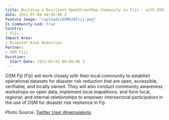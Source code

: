```yaml
---
title: Building a Resilient OpenStreetMap Community in Fiji - with OSM Fiji
date: 2021-07-08 10:45:00 Z
Feature Image: "/uploads/OSM%20Fiji.png"
Is Community-Led: true
Country:
- Fiji
Impact Area:
- Disaster Risk Reduction
Partner:
- OSM Fiji
Duration:
  Start Date: 2021-03-01 00:00:00 Z
---
```


OSM Fiji (Fiji) will work closely with their local community to establish operational datasets for disaster risk reduction that are open, accessible, verifiable, and locally owned. They will also conduct community awareness workshops on open data, implement local mapathons, and form local, regional, and internal relationships to empower intersectoral participation in the use of OSM for disaster risk resilience in Fiji.

Photo Source: [Twitter User @nemaiakoto](https://twitter.com/nemaiakoto/status/1329608218247458816)